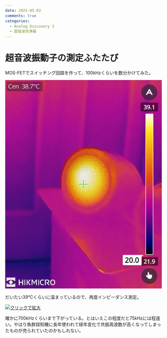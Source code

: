 ```yaml
---
date: 2025-05-03
comments: true
categories:
  - Analog Discovery 3
  - 超音波洗浄器
---
```


# 超音波振動子の測定ふたたび

MOS-FETでスイッチング回路を作って、100kHzくらいを数分かけてみた。

![サーモグラフ](tranceducer/thermo.jpeg)

だいたい39℃くらいに温まっているので、再度インピーダンス測定。

<a href="/ruimo-blog/blog/tranceducer/screen.jpg" target="_blank">
  <img src="/ruimo-blog/blog/tranceducer/screen.jpg" width="800" alt="クリックで拡大">
</a>

確かに700kHzくらいまで下がっている。とはいえこの程度だと75kHzには程遠い。やはり魚群探知機に長年使われて経年変化で共振周波数が高くなってしまったものが売られていたのかもしれない。
